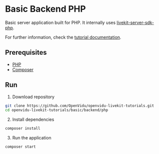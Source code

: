 # Basic Backend PHP

Basic server application built for PHP. It internally uses [livekit-server-sdk-php](https://github.com/agence104/livekit-server-sdk-php).

For further information, check the [tutorial documentation](https://livekit-tutorials.openvidu.io/basic/backend/php).

## Prerequisites

-   [PHP](https://www.php.net/downloads)
-   [Composer](https://getcomposer.org/download/)

## Run

1. Download repository

```bash
git clone https://github.com/OpenVidu/openvidu-livekit-tutorials.git
cd openvidu-livekit-tutorials/basic/backend/php
```

2. Install dependencies

```bash
composer install
```

3. Run the application

```bash
composer start
```
